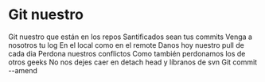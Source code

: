 # Git nuestro

Git nuestro que están en los repos
Santificados sean tus commits
Venga a nosotros tu log
En el local como en el remote
Danos hoy nuestro pull de cada dia
Perdona nuestros conflictos
Como también perdonamos los de otros geeks
No nos dejes caer en detach head
y líbranos de svn
Git commit --amend